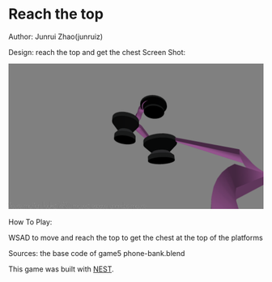 # Reach the top

Author: Junrui Zhao(junruiz)

Design: reach the top and get the chest
Screen Shot:

![Screen Shot](screenshot.png)

How To Play:

WSAD to move and reach the top to get the chest at the top of the platforms

Sources: the base code of game5
phone-bank.blend

This game was built with [NEST](NEST.md).

